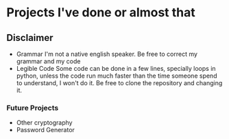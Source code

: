 # Projects I've done or almost that

## Disclaimer
- Grammar
I'm not a native english speaker. Be free to correct my grammar and my code
- Legible Code
Some code can be done in a few lines, specially loops in python, unless the code
run much faster than the time someone spend to understand, I won't do it. Be free
to clone the repository and changing it.

### Future Projects
- Other cryptography
- Password Generator
